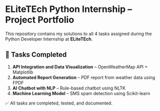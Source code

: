 # ELiteTEch Python Internship – Project Portfolio

This repository contains my solutions to all 4 tasks assigned during the Python Developer Internship at **ELiteTEch**.

## 📌 Tasks Completed

1. **API Integration and Data Visualization** – OpenWeatherMap API + Matplotlib
2. **Automated Report Generation** – PDF report from weather data using FPDF
3. **AI Chatbot with NLP** – Rule-based chatbot using NLTK
4. **Machine Learning Model** – SMS spam detection using Scikit-learn

✅ All tasks are completed, tested, and documented.
